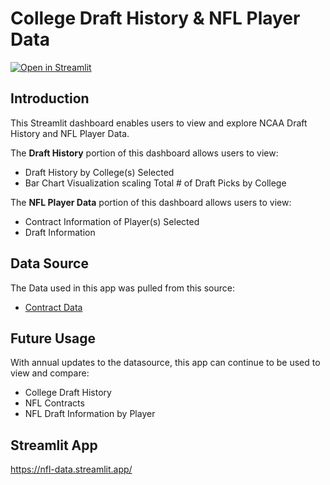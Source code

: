 # College Draft History & NFL Player Data
[![Open in Streamlit](https://static.streamlit.io/badges/streamlit_badge_black_white.svg)](https://nfl-data.streamlit.app/)

## **Introduction**
This Streamlit dashboard enables users to view and explore NCAA Draft History and NFL Player Data.

The **Draft History** portion of this dashboard allows users to view:
- Draft History by College(s) Selected
- Bar Chart Visualization scaling Total # of Draft Picks by College

The **NFL Player Data** portion of this dashboard allows users to view:
- Contract Information of Player(s) Selected
- Draft Information

## **Data Source**
The Data used in this app was pulled from this source:
- [Contract Data](https://github.com/nflverse/nflverse-data/releases?page=2)

## Future Usage
With annual updates to the datasource, this app can continue to be used to view and compare:
- College Draft History
- NFL Contracts
- NFL Draft Information by Player

## Streamlit App
https://nfl-data.streamlit.app/

